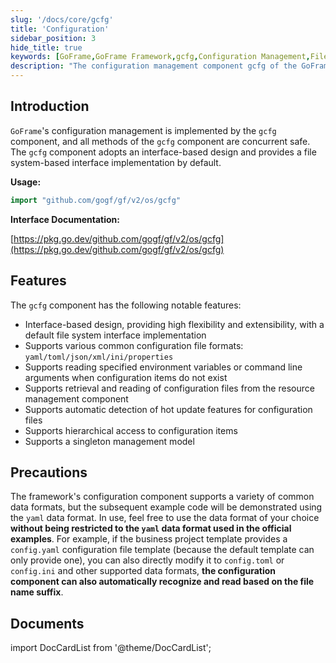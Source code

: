 ```yaml
---
slug: '/docs/core/gcfg'
title: 'Configuration'
sidebar_position: 3
hide_title: true
keywords: [GoFrame,GoFrame Framework,gcfg,Configuration Management,File System Interface,Configuration File Format,Environment Variables,Command Line Arguments,Hot Update Feature,Singleton Management Model]
description: "The configuration management component gcfg of the GoFrame framework, which supports concurrent safe operations, provides a file system interface implementation, supports various configuration file formats such as yaml, toml, json, etc., and allows reading environment variables or command line arguments when configuration items are missing, with features such as automatic detection of configuration file hot updates and singleton management."
---
```


## Introduction

`GoFrame`'s configuration management is implemented by the `gcfg` component, and all methods of the `gcfg` component are concurrent safe. The `gcfg` component adopts an interface-based design and provides a file system-based interface implementation by default.

**Usage:**

```go
import "github.com/gogf/gf/v2/os/gcfg"
```

**Interface Documentation:**

[https://pkg.go.dev/github.com/gogf/gf/v2/os/gcfg](https://pkg.go.dev/github.com/gogf/gf/v2/os/gcfg)

## Features

The `gcfg` component has the following notable features:

- Interface-based design, providing high flexibility and extensibility, with a default file system interface implementation
- Supports various common configuration file formats: `yaml/toml/json/xml/ini/properties`
- Supports reading specified environment variables or command line arguments when configuration items do not exist
- Supports retrieval and reading of configuration files from the resource management component
- Supports automatic detection of hot update features for configuration files
- Supports hierarchical access to configuration items
- Supports a singleton management model

## Precautions

The framework's configuration component supports a variety of common data formats, but the subsequent example code will be demonstrated using the `yaml` data format. In use, feel free to use the data format of your choice **without being restricted to the `yaml` data format used in the official examples**. For example, if the business project template provides a `config.yaml` configuration file template (because the default template can only provide one), you can also directly modify it to `config.toml` or `config.ini` and other supported data formats, **the configuration component can also automatically recognize and read based on the file name suffix**.

## Documents
import DocCardList from '@theme/DocCardList';

<DocCardList />